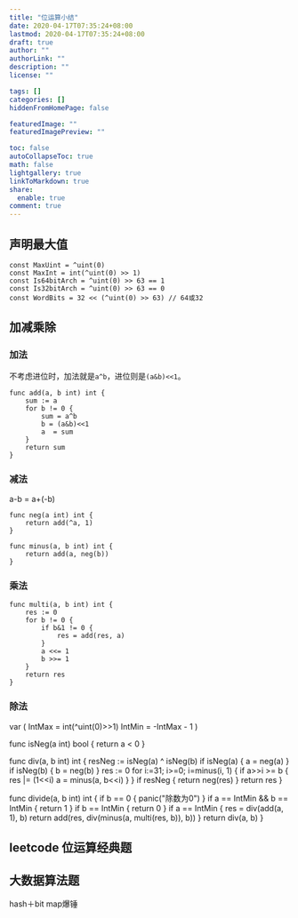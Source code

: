 ```yaml
---
title: "位运算小结"
date: 2020-04-17T07:35:24+08:00
lastmod: 2020-04-17T07:35:24+08:00
draft: true
author: ""
authorLink: ""
description: ""
license: ""

tags: []
categories: []
hiddenFromHomePage: false

featuredImage: ""
featuredImagePreview: ""

toc: false
autoCollapseToc: true
math: false
lightgallery: true
linkToMarkdown: true
share:
  enable: true
comment: true
---
```


<!--more-->

## 声明最大值
```
const MaxUint = ^uint(0)
const MaxInt = int(^uint(0) >> 1)
const Is64bitArch = ^uint(0) >> 63 == 1
const Is32bitArch = ^uint(0) >> 63 == 0
const WordBits = 32 << (^uint(0) >> 63) // 64或32
```

## 加减乘除
### 加法
不考虑进位时，加法就是`a^b`，进位则是`(a&b)<<1`。
```
func add(a, b int) int {
    sum := a
    for b != 0 {
        sum = a^b
		b = (a&b)<<1
		a  = sum
    }
    return sum
}
```

### 减法
a-b = a+(-b)
```
func neg(a int) int {
    return add(^a, 1)
}

func minus(a, b int) int {
    return add(a, neg(b))
}
```

### 乘法
```
func multi(a, b int) int {
    res := 0
    for b != 0 {
        if b&1 != 0 {
            res = add(res, a)
        }
        a <<= 1
        b >>= 1
    }
    return res
}
```

### 除法
var (
    IntMax = int(^uint(0)>>1)
    IntMin = -IntMax - 1
)

func isNeg(a int) bool {
    return a < 0
}

func div(a, b int) int {
    resNeg := isNeg(a) ^ isNeg(b)
    if isNeg(a) {
        a = neg(a)
    }
    if isNeg(b) {
        b = neg(b)
    }
    res := 0
    for i:=31; i>=0; i=minus(i, 1) {
        if a>>i >= b {
            res |= (1<<i)
            a = minus(a, b<<i)
        }
    }
    if resNeg {
        return neg(res)
    }
    return res
}

func divide(a, b int) int {
    if b == 0 {
        panic("除数为0")
    }
    if a == IntMin && b == IntMin {
        return 1
    }
    if b == IntMin {
        return 0
    }
    if a == IntMin {
        res = div(add(a, 1), b)
        return add(res, div(minus(a, multi(res, b)), b))
    }
    return div(a, b)
}
## leetcode 位运算经典题

## 大数据算法题
hash＋bit map爆锤